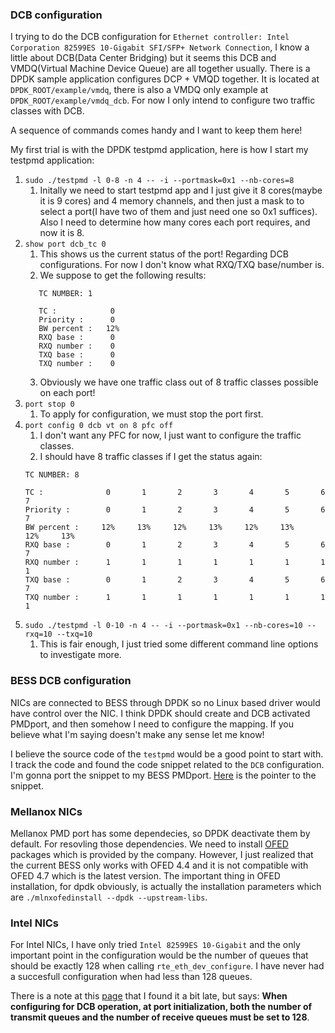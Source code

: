 ### DCB configuration

I trying to do the DCB configuration for `Ethernet controller: Intel Corporation 82599ES 10-Gigabit SFI/SFP+ Network Connection`, 
I know a little about DCB(Data Center Bridging) but it seems this DCB and VMDQ(Virtual Machine Device Queue) are all together usually.
 There is a DPDK sample application configures DCP + VMQD together. It is located at `DPDK_ROOT/example/vmdq`, there is also a VMDQ only
 example at `DPDK_ROOT/example/vmdq_dcb`. For now I only intend to configure two traffic classes with DCB.

A sequence of commands comes handy and I want to keep them here!

My first trial is with the DPDK testpmd application, here is how I start my testpmd application:
1. `sudo ./testpmd -l 0-8 -n 4 -- -i --portmask=0x1 --nb-cores=8`  
    1. Initally we need to start testpmd app and I just give it 8 cores(maybe it is 9 cores) and 4 memory channels, and then just a mask to
to select a port(I have two of them and just need one so 0x1 suffices). Also I need to determine how many cores each port requires,
and now it is 8.
2. `show port dcb_tc 0`
    1. This shows us the current status of the port! Regarding DCB configurations. For now I don't know what RXQ/TXQ base/number is.
    2. We suppose to get the following results:
    ```================ DCB infos for port 0   ================
       TC NUMBER: 1

       TC :        	   0
       Priority :  	   0
       BW percent :	  12%
       RXQ base :  	   0
       RXQ number :	   0
       TXQ base :  	   0
       TXQ number :	   0
    ```
    3. Obviously we have one traffic class out of 8 traffic classes possible on each port!
3. `port stop 0`
    1. To apply for configuration, we must stop the port first.
4. `port config 0 dcb vt on 8 pfc off`
     1. I don't want any PFC for now, I just want to configure the traffic classes.
     2. I should have 8 traffic classes if I get the status again:
     ```  ================ DCB infos for port 0   ================
     TC NUMBER: 8

     TC :        	   0	   1	   2	   3	   4	   5	   6	   7
     Priority :  	   0	   1	   2	   3	   4	   5	   6	   7
     BW percent :	  12%	  13%	  12%	  13%	  12%	  13%	  12%	  13%
     RXQ base :  	   0	   1	   2	   3	   4	   5	   6	   7
     RXQ number :	   1	   1	   1	   1	   1	   1	   1	   1
     TXQ base :  	   0	   1	   2	   3	   4	   5	   6	   7
     TXQ number :	   1	   1	   1	   1	   1	   1	   1	   1
     ```
5. `sudo ./testpmd -l 0-10 -n 4 -- -i --portmask=0x1 --nb-cores=10 --rxq=10 --txq=10`
     1. This is fair enough, I just tried some different command line options to investigate more.
     
### BESS DCB configuration
NICs are connected to BESS through DPDK so no Linux based driver would have control over the NIC. I think DPDK should create and DCB activated PMDport, and then somehow I need to configure the mapping. If you believe what I'm saying doesn't make any sense let me know!

I believe the source code of the `testpmd` would be a good point to start with. I track the code and found the code snippet related to the `DCB` configuration. I'm gonna port the snippet to my BESS PMDport. [Here](https://github.com/DPDK/dpdk/blob/3be76aa9294f3788b4f9c615642e6027f1b7948a/app/test-pmd/testpmd.c#L3210) is the pointer to the snippet.

### Mellanox NICs
Mellanox PMD port has some dependecies, so DPDK deactivate them by default. For resovling those dependencies. We need to install [OFED](https://www.mellanox.com/page/products_dyn?product_family=26&mtag=linux_sw_drivers&ssn=v2fobgocpc49s8m2asdsf74di0) packages which is provided by the company. However, I just realized that the current BESS only works with OFED 4.4 and it is not compatible with OFED 4.7 which is the latest version. The important thing in OFED installation, for dpdk obviously, is actually the installation parameters which are `./mlnxofedinstall --dpdk --upstream-libs`.

### Intel NICs
For Intel NICs, I have only tried `Intel 82599ES 10-Gigabit` and the only important point in the configuration would be the number of queues that should be exactly 128 when calling `rte_eth_dev_configure`. I have never had a succesfull configuration when had less than 128 queues.

There is a note at this [page](https://doc.dpdk.org/guides/prog_guide/poll_mode_drv.html) that I found it a bit late, but says: **When configuring for DCB operation, at port initialization, both the number of transmit queues and the number of receive queues must be set to 128**.
